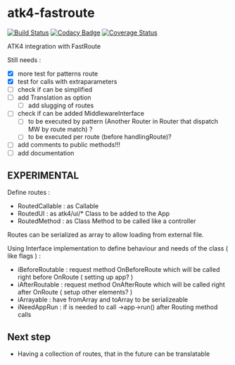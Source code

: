 # atk4-fastroute

[![Build Status](https://travis-ci.com/abbadon1334/atk4-fastroute.svg?branch=develop)](https://travis-ci.com/abbadon1334/atk4-fastroute)
[![Codacy Badge](https://api.codacy.com/project/badge/Grade/79611f7a4f924e96bb86633cf60b5ecb)](https://app.codacy.com/app/abbadon1334/atk4-fastroute?utm_source=github.com&utm_medium=referral&utm_content=abbadon1334/atk4-fastroute&utm_campaign=Badge_Grade_Dashboard)
[![Coverage Status](https://coveralls.io/repos/github/abbadon1334/atk4-fastroute/badge.svg?branch=develop)](https://coveralls.io/github/abbadon1334/atk4-fastroute?branch=develop)

ATK4 integration with FastRoute

Still needs :

- [x] more test for patterns route
- [x] test for calls with extraparameters
- [ ] check if can be simplified
- [ ] add Translation as option
    - [ ] add slugging of routes
- [ ] check if can be added MiddlewareInterface
    - [ ] to be executed by pattern (Another Router in Router that dispatch MW by route match) ?
    - [ ] to be executed per route (before handlingRoute)?
- [ ] add comments to public methods!!!
- [ ] add documentation

EXPERIMENTAL
-------------------

Define routes :
 - RoutedCallable : as Callable
 - RoutedUI : as atk4/ui/* Class to be added to the App
 - RoutedMethod : as Class Method to be called like a controller
 
Routes can be serialized as array to allow loading from external file. 

Using Interface implementation to define behaviour and needs of the class ( like flags ) :

 - iBeforeRoutable : request method OnBeforeRoute which will be called right before OnRoute ( setting up app? )
 - iAfterRoutable : request method OnAfterRoute which will be called right after OnRoute ( setup other elements? )
 - iArrayable : have fromArray and toArray to be serializeable
 - iNeedAppRun : if is needed to call ->app->run() after Routing method calls

Next step
-----------------
- Having a collection of routes, that in the future can be translatable  
